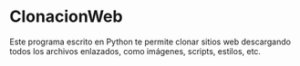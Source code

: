 # ClonacionWeb
Este programa escrito en Python te permite clonar sitios web descargando todos los archivos enlazados, como imágenes, scripts, estilos, etc. 
